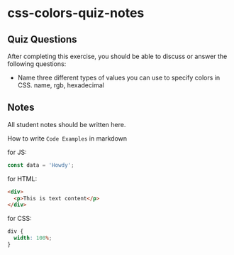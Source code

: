 # css-colors-quiz-notes

## Quiz Questions

After completing this exercise, you should be able to discuss or answer the following questions:

- Name three different types of values you can use to specify colors in CSS.
  name, rgb, hexadecimal

## Notes

All student notes should be written here.

How to write `Code Examples` in markdown

for JS:

```javascript
const data = 'Howdy';
```

for HTML:

```html
<div>
  <p>This is text content</p>
</div>
```

for CSS:

```css
div {
  width: 100%;
}
```
